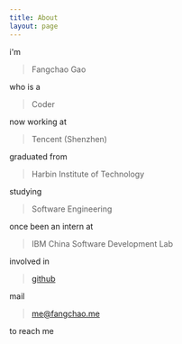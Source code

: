 ```yaml
---
title: About
layout: page
---
```


i'm

> Fangchao Gao

who is a

> Coder

now working at

> Tencent (Shenzhen)

graduated from

> Harbin Institute of Technology

studying

> Software Engineering

once been an intern at

> IBM China Software Development Lab

involved in 

> [github](https://github.com/gaofc)

mail 

> [me@fangchao.me](mailto:me@fangchao.me)

to reach me

